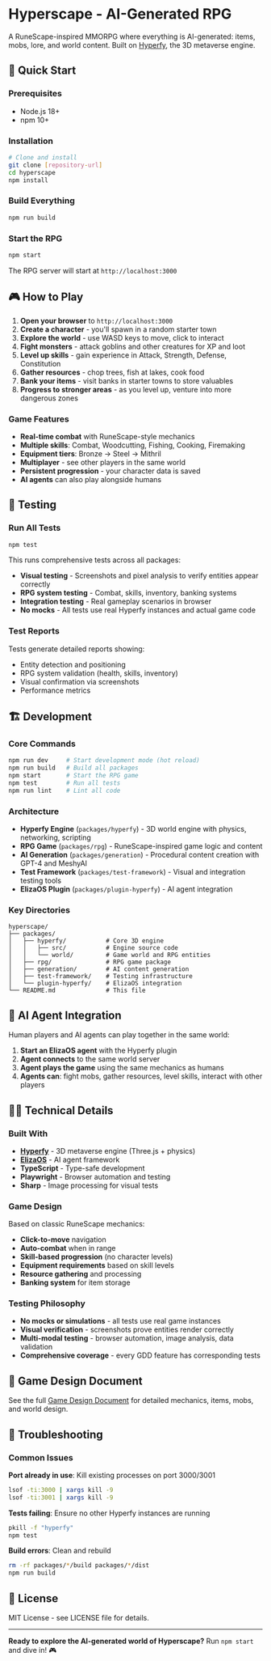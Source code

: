 # Hyperscape - AI-Generated RPG

A RuneScape-inspired MMORPG where everything is AI-generated: items, mobs, lore, and world content. Built on [Hyperfy](https://hyperfy.io/), the 3D metaverse engine.

## 🚀 Quick Start

### Prerequisites

- Node.js 18+ 
- npm 10+

### Installation

```bash
# Clone and install
git clone [repository-url]
cd hyperscape
npm install
```

### Build Everything

```bash
npm run build
```

### Start the RPG

```bash
npm start
```

The RPG server will start at `http://localhost:3000`

## 🎮 How to Play

1. **Open your browser** to `http://localhost:3000`
2. **Create a character** - you'll spawn in a random starter town
3. **Explore the world** - use WASD keys to move, click to interact
4. **Fight monsters** - attack goblins and other creatures for XP and loot
5. **Level up skills** - gain experience in Attack, Strength, Defense, Constitution
6. **Gather resources** - chop trees, fish at lakes, cook food
7. **Bank your items** - visit banks in starter towns to store valuables
8. **Progress to stronger areas** - as you level up, venture into more dangerous zones

### Game Features

- **Real-time combat** with RuneScape-style mechanics
- **Multiple skills**: Combat, Woodcutting, Fishing, Cooking, Firemaking
- **Equipment tiers**: Bronze → Steel → Mithril
- **Multiplayer** - see other players in the same world
- **Persistent progression** - your character data is saved
- **AI agents** can also play alongside humans

## 🧪 Testing

### Run All Tests

```bash
npm test
```

This runs comprehensive tests across all packages:

- **Visual testing** - Screenshots and pixel analysis to verify entities appear correctly
- **RPG system testing** - Combat, skills, inventory, banking systems
- **Integration testing** - Real gameplay scenarios in browser
- **No mocks** - All tests use real Hyperfy instances and actual game code

### Test Reports

Tests generate detailed reports showing:
- Entity detection and positioning
- RPG system validation (health, skills, inventory)
- Visual confirmation via screenshots
- Performance metrics

## 🏗️ Development

### Core Commands

```bash
npm run dev     # Start development mode (hot reload)
npm run build   # Build all packages
npm start       # Start the RPG game
npm test        # Run all tests
npm run lint    # Lint all code
```

### Architecture

- **Hyperfy Engine** (`packages/hyperfy`) - 3D world engine with physics, networking, scripting
- **RPG Game** (`packages/rpg`) - RuneScape-inspired game logic and content
- **AI Generation** (`packages/generation`) - Procedural content creation with GPT-4 and MeshyAI
- **Test Framework** (`packages/test-framework`) - Visual and integration testing tools
- **ElizaOS Plugin** (`packages/plugin-hyperfy`) - AI agent integration

### Key Directories

```
hyperscape/
├── packages/
│   ├── hyperfy/           # Core 3D engine
│   │   ├── src/           # Engine source code
│   │   └── world/         # Game world and RPG entities
│   ├── rpg/               # RPG game package
│   ├── generation/        # AI content generation
│   ├── test-framework/    # Testing infrastructure
│   └── plugin-hyperfy/    # ElizaOS integration
└── README.md              # This file
```

## 🤖 AI Agent Integration

Human players and AI agents can play together in the same world:

1. **Start an ElizaOS agent** with the Hyperfy plugin
2. **Agent connects** to the same world server
3. **Agent plays the game** using the same mechanics as humans
4. **Agents can**: fight mobs, gather resources, level skills, interact with other players

## 🧑‍💻 Technical Details

### Built With

- **[Hyperfy](https://hyperfy.io/)** - 3D metaverse engine (Three.js + physics)
- **[ElizaOS](https://elizaos.ai/)** - AI agent framework
- **TypeScript** - Type-safe development
- **Playwright** - Browser automation and testing
- **Sharp** - Image processing for visual tests

### Game Design

Based on classic RuneScape mechanics:
- **Click-to-move** navigation
- **Auto-combat** when in range
- **Skill-based progression** (no character levels)
- **Equipment requirements** based on skill levels
- **Resource gathering** and processing
- **Banking system** for item storage

### Testing Philosophy

- **No mocks or simulations** - all tests use real game instances
- **Visual verification** - screenshots prove entities render correctly  
- **Multi-modal testing** - browser automation, image analysis, data validation
- **Comprehensive coverage** - every GDD feature has corresponding tests

## 📖 Game Design Document

See the full [Game Design Document](CLAUDE.md) for detailed mechanics, items, mobs, and world design.

## 🐛 Troubleshooting

### Common Issues

**Port already in use**: Kill existing processes on port 3000/3001
```bash
lsof -ti:3000 | xargs kill -9
lsof -ti:3001 | xargs kill -9
```

**Tests failing**: Ensure no other Hyperfy instances are running
```bash
pkill -f "hyperfy"
npm test
```

**Build errors**: Clean and rebuild
```bash
rm -rf packages/*/build packages/*/dist
npm run build
```

## 📝 License

MIT License - see LICENSE file for details.

---

**Ready to explore the AI-generated world of Hyperscape?** Run `npm start` and dive in! 🎮
